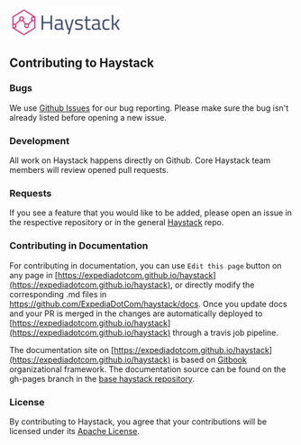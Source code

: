 <img src="images/logo.png" style="width: 200px;"/>

## Contributing to Haystack

### Bugs

We use [Github Issues](https://github.com/ExpediaDotCom/haystack-ui/issues) for our bug reporting. Please make sure the bug isn't already listed before opening a new issue.

 ### Development

 All work on Haystack happens directly on Github. Core Haystack team members will review opened pull requests.

 ### Requests

 If you see a feature that you would like to be added, please open an issue in the respective repository or in the general [Haystack](https://github.com/ExpediaDotCom/haystack/issues) repo.

 ### Contributing in Documentation

 For contributing in documentation, you can use `Edit this page` button on any page in [https://expediadotcom.github.io/haystack](https://expediadotcom.github.io/haystack), or directly modify the corresponding .md files in https://github.com/ExpediaDotCom/haystack/docs. Once you update docs and your PR is merged in the changes are automatically deployed to  [https://expediadotcom.github.io/haystack](https://expediadotcom.github.io/haystack) through a travis job pipeline.
 
 The documentation site on  [https://expediadotcom.github.io/haystack](https://expediadotcom.github.io/haystack) is based on [Gitbook](https://www.gitbook.com/) organizational framework. The documentation source can be found on the gh-pages branch in the [base haystack repository](https://github.com/ExpediaDotCom/haystack/).

 ### License

 By contributing to Haystack, you agree that your contributions will be licensed under its [Apache License](https://github.com/ExpediaDotCom/haystack/blob/master/LICENSE).

